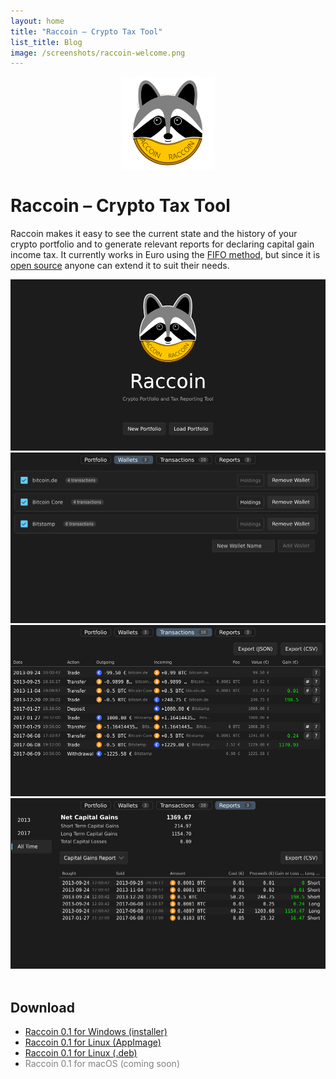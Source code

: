 ```yaml
---
layout: home
title: "Raccoin – Crypto Tax Tool"
list_title: Blog
image: /screenshots/raccoin-welcome.png
---
```


<img src="/raccoin_ui/ui/icons/app-icon.svg" width="150" height="150" style="margin: 10px auto; display: block;">

# Raccoin – Crypto Tax Tool

Raccoin makes it easy to see the current state and the history of your crypto
portfolio and to generate relevant reports for declaring capital gain income
tax. It currently works in Euro using the [FIFO
method](https://en.wikipedia.org/wiki/FIFO_and_LIFO_accounting), but since it is
[open source](https://github.com/bjorn/raccoin) anyone can extend it to suit
their needs.

<div class="thumbnails">
<img class="thumbnail" src="/screenshots/raccoin-welcome.png" alt="Welcome screen">
<img class="thumbnail" src="/screenshots/raccoin-wallets.png" alt="The wallets page shows the transaction sources">
<img class="thumbnail" src="/screenshots/raccoin-transactions.png" alt="The transactions page provides a detailed view of events">
<img class="thumbnail" src="/screenshots/raccoin-reports.png" alt="Reports can be exported as CSV files">
</div>

<div id="fullpage" onclick="this.style.display='none';">
    <img id="fullpage-image">
    <div id="fullpage-caption"></div>
</div>

<script>
const thumbnails = document.querySelectorAll('.thumbnail');
const fullPage = document.querySelector('#fullpage');
const fullPageImg = document.querySelector('#fullpage-image');
const fullPageCaption = document.querySelector('#fullpage-caption');

thumbnails.forEach(thumbnail => {
  thumbnail.addEventListener('click', function() {
    fullPageImg.src = thumbnail.src;
    fullPageCaption.innerHTML = thumbnail.alt;
    fullPage.style.display = 'flex';
  });
});
</script>

## Download

* [Raccoin 0.1 for Windows (installer)](https://github.com/bjorn/raccoin/releases/download/v0.1.0/raccoin_0.1.0_x64-setup.exe)
* [Raccoin 0.1 for Linux (AppImage)](https://github.com/bjorn/raccoin/releases/download/v0.1.0/raccoin_0.1.0_x86_64.AppImage)
* [Raccoin 0.1 for Linux (.deb)](https://github.com/bjorn/raccoin/releases/download/v0.1.0/raccoin_0.1.0_amd64.deb)
* <span style="color: gray">Raccoin 0.1 for macOS (coming soon)</span>

